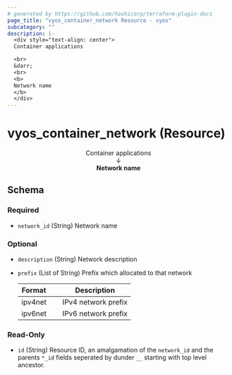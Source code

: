 ```yaml
---
# generated by https://github.com/hashicorp/terraform-plugin-docs
page_title: "vyos_container_network Resource - vyos"
subcategory: ""
description: |-
  <div style="text-align: center">
  Container applications

  <br>
  &darr;
  <br>
  <b>
  Network name
  </b>
  </div>
---
```


# vyos_container_network (Resource)

<div style="text-align: center">
Container applications

<br>
&darr;
<br>
<b>
Network name
</b>
</div>



<!-- schema generated by tfplugindocs -->
## Schema

### Required

- `network_id` (String) Network name

### Optional

- `description` (String) Network description
- `prefix` (List of String) Prefix which allocated to that network

    |  Format &emsp; | Description  |
    |----------|---------------|
    |  ipv4net  &emsp; |  IPv4 network prefix  |
    |  ipv6net  &emsp; |  IPv6 network prefix  |

### Read-Only

- `id` (String) Resource ID, an amalgamation of the `network_id` and the parents `*_id` fields seperated by dunder `__` starting with top level ancestor.
